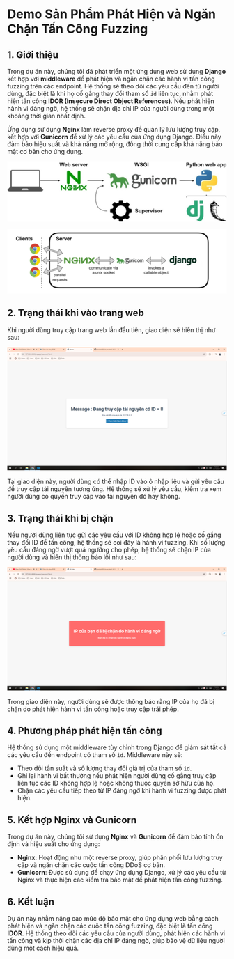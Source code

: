 # Demo Sản Phẩm Phát Hiện và Ngăn Chặn Tấn Công Fuzzing 

## 1. Giới thiệu

Trong dự án này, chúng tôi đã phát triển một ứng dụng web sử dụng **Django** kết hợp với **middleware** để phát hiện và ngăn chặn các hành vi tấn công fuzzing trên các endpoint. Hệ thống sẽ theo dõi các yêu cầu đến từ người dùng, đặc biệt là khi họ cố gắng thay đổi tham số `id` liên tục, nhằm phát hiện tấn công **IDOR (Insecure Direct Object References)**. Nếu phát hiện hành vi đáng ngờ, hệ thống sẽ chặn địa chỉ IP của người dùng trong một khoảng thời gian nhất định.

Ứng dụng sử dụng **Nginx** làm reverse proxy để quản lý lưu lượng truy cập, kết hợp với **Gunicorn** để xử lý các yêu cầu của ứng dụng Django. Điều này đảm bảo hiệu suất và khả năng mở rộng, đồng thời cung cấp khả năng bảo mật cơ bản cho ứng dụng.

![Mô Hình 1 Sản Phẩm](access_demo/connect.jpg)

![Mô Hình 2 Sản Phẩm](access_demo/django_nginx_gunicorn.png)

## 2. Trạng thái khi vào trang web

Khi người dùng truy cập trang web lần đầu tiên, giao diện sẽ hiển thị như sau:

![Trạng thái lúc đầu](access_demo/trangthailucdau.PNG)

Tại giao diện này, người dùng có thể nhập ID vào ô nhập liệu và gửi yêu cầu để truy cập tài nguyên tương ứng. Hệ thống sẽ xử lý yêu cầu, kiểm tra xem người dùng có quyền truy cập vào tài nguyên đó hay không.

## 3. Trạng thái khi bị chặn

Nếu người dùng liên tục gửi các yêu cầu với ID không hợp lệ hoặc cố gắng thay đổi ID để tấn công, hệ thống sẽ coi đây là hành vi fuzzing. Khi số lượng yêu cầu đáng ngờ vượt quá ngưỡng cho phép, hệ thống sẽ chặn IP của người dùng và hiển thị thông báo lỗi như sau:

![Trạng thái bị chặn](access_demo/dabichan.PNG)

Trong giao diện này, người dùng sẽ được thông báo rằng IP của họ đã bị chặn do phát hiện hành vi tấn công hoặc truy cập trái phép.

## 4. Phương pháp phát hiện tấn công

Hệ thống sử dụng một middleware tùy chỉnh trong Django để giám sát tất cả các yêu cầu đến endpoint có tham số `id`. Middleware này sẽ:
- Theo dõi tần suất và số lượng thay đổi giá trị của tham số `id`.
- Ghi lại hành vi bất thường nếu phát hiện người dùng cố gắng truy cập liên tục các ID không hợp lệ hoặc không thuộc quyền sở hữu của họ.
- Chặn các yêu cầu tiếp theo từ IP đáng ngờ khi hành vi fuzzing được phát hiện.

## 5. Kết hợp Nginx và Gunicorn

Trong dự án này, chúng tôi sử dụng **Nginx** và **Gunicorn** để đảm bảo tính ổn định và hiệu suất cho ứng dụng:
- **Nginx**: Hoạt động như một reverse proxy, giúp phân phối lưu lượng truy cập và ngăn chặn các cuộc tấn công DDoS cơ bản.
- **Gunicorn**: Được sử dụng để chạy ứng dụng Django, xử lý các yêu cầu từ Nginx và thực hiện các kiểm tra bảo mật để phát hiện tấn công fuzzing.

## 6. Kết luận

Dự án này nhằm nâng cao mức độ bảo mật cho ứng dụng web bằng cách phát hiện và ngăn chặn các cuộc tấn công fuzzing, đặc biệt là tấn công **IDOR**. Hệ thống theo dõi các yêu cầu của người dùng, phát hiện các hành vi tấn công và kịp thời chặn các địa chỉ IP đáng ngờ, giúp bảo vệ dữ liệu người dùng một cách hiệu quả.
